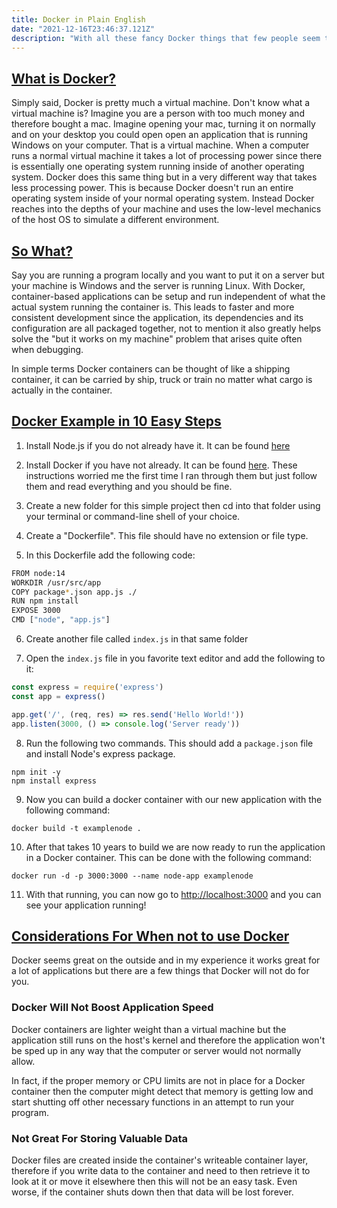 ```yaml
---
title: Docker in Plain English
date: "2021-12-16T23:46:37.121Z"
description: "With all these fancy Docker things that few people seem to know about, here is a simple overview of Docker"
---
```


## <u>What is Docker?</u>

Simply said, Docker is pretty much a virtual machine. Don't know what a virtual machine is? Imagine you are a person with too much money and therefore bought a mac. Imagine opening your mac, turning it on normally and on your desktop you could open open an application that is running Windows on your computer. That is a virtual machine. When a computer runs a normal virtual machine it takes a lot of processing power since there is essentially one operating system running inside of another operating system. Docker does this same thing but in a very different way that takes less processing power. This is because Docker doesn't run an entire operating system inside of your normal operating system. Instead Docker reaches into the depths of your machine and uses the low-level mechanics of the host OS to simulate a different environment.

## <u>So What?</u>

Say you are running a program locally and you want to put it on a server but your machine is Windows and the server is running Linux. With Docker, container-based applications can be setup and run independent of what the actual system running the container is. This leads to faster and more consistent development since the application, its dependencies and its configuration are all packaged together, not to mention it also greatly helps solve the "but it works on my machine" problem that arises quite often when debugging.

In simple terms Docker containers can be thought of like a shipping container, it can be carried by ship, truck or train no matter what cargo is actually in the container. 

## <u>Docker Example in 10 Easy Steps</u>

1) Install Node.js if you do not already have it. It can be found [here](https://nodejs.org/en/download/)

2) Install Docker if you have not already. It can be found [here](https://docs.docker.com/engine/install/). These instructions worried me the first time I ran through them but just follow them and read everything and you should be fine.
   
3) Create a new folder for this simple project then cd into that folder using your terminal or command-line shell of your choice.

4) Create a "Dockerfile". This file should have no extension or file type. 

5) In this Dockerfile add the following code:

```bash
FROM node:14
WORKDIR /usr/src/app
COPY package*.json app.js ./
RUN npm install
EXPOSE 3000
CMD ["node", "app.js"]
```

6) Create another file called `index.js` in that same folder

7) Open the `index.js` file in you favorite text editor and add the following to it:

```javascript
const express = require('express')
const app = express()

app.get('/', (req, res) => res.send('Hello World!'))
app.listen(3000, () => console.log('Server ready'))
```

8) Run the following two commands. This should add a `package.json` file and install Node's express package.

```console
npm init -y
npm install express
```

9) Now you can build a docker container with our new application with the following command:

```console
docker build -t examplenode .
```

10)  After that takes 10 years to build we are now ready to run the application in a Docker container. This can be done with the following command:

```console
docker run -d -p 3000:3000 --name node-app examplenode
```

11) With that running, you can now go to [http://localhost:3000](http://localhost:3000/) and you can see your application running!

## <u>Considerations For When not to use Docker</u> ##

Docker seems great on the outside and in my experience it works great for a lot of applications but there are a few things that Docker will not do for you.

### Docker Will Not Boost Application Speed ###

Docker containers are lighter weight than a virtual machine but the application still runs on the host's kernel and therefore the application won't be sped up in any way that the computer or server would not normally allow.

In fact, if the proper memory or CPU limits are not in place for a Docker container then the computer might detect that memory is getting low and start shutting off other necessary functions in an attempt to run your program.

### Not Great For Storing Valuable Data ###

Docker files are created inside the container's writeable container layer, therefore if you write data to the container and need to then retrieve it to look at it or move it elsewhere then this will not be an easy task. Even worse, if the container shuts down then that data will be lost forever.
